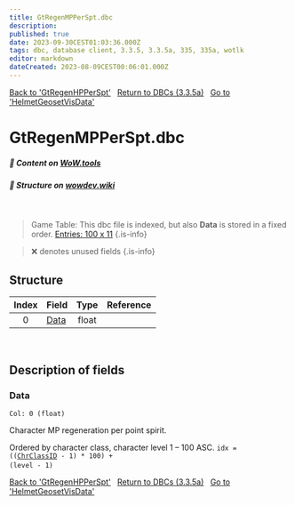 ```yaml
---
title: GtRegenMPPerSpt.dbc
description:
published: true
date: 2023-09-30CEST01:03:36.000Z
tags: dbc, database client, 3.3.5, 3.3.5a, 335, 335a, wotlk
editor: markdown
dateCreated: 2023-08-09CEST00:06:01.000Z
---
```

<a href="https://trinitycore.info/files/DBC/335/gtregenhpperspt" class="mt-5 v-btn v-btn--depressed v-btn--flat v-btn--outlined theme--light v-size--default darkblue--text text--lighten-3"><span class="v-btn__content"><i aria-hidden="true" class="v-icon notranslate v-icon--left mdi mdi-arrow-left theme--light"></i><span>Back to 'GtRegenHPPerSpt'</span></span></a>&nbsp;&nbsp;&nbsp;<a href="https://trinitycore.info/files/DBC/335/DBC" class="mt-5 v-btn v-btn--depressed v-btn--flat v-btn--outlined theme--light v-size--default darkblue--text text--lighten-3"><span class="v-btn__content"><i aria-hidden="true" class="v-icon notranslate v-icon--left mdi mdi-home-outline theme--light"></i><span>Return to DBCs (3.3.5a)</span></span></a>&nbsp;&nbsp;&nbsp;<a href="https://trinitycore.info/files/DBC/335/helmetgeosetvisdata" class="mt-5 v-btn v-btn--depressed v-btn--flat v-btn--outlined theme--light v-size--default darkblue--text text--lighten-3"><span class="v-btn__content"><span>Go to 'HelmetGeosetVisData'</span><i aria-hidden="true" class="v-icon notranslate v-icon--right mdi mdi-arrow-right theme--light"></i></span></a>

# GtRegenMPPerSpt.dbc
##### :open_book: Content on [WoW.tools](https://wow.tools/dbc/?dbc=gtregenmpperspt&build=3.3.5.12340)
##### :pencil: Structure on [wowdev.wiki](https://wowdev.wiki/DB/GtRegenMPPerSpt)
&nbsp;

> Game Table:
> This dbc file is indexed, but also **Data** is stored in a fixed order.
> [Entries: 100 x 11](https://wow.tools/dbc/?dbc=gametables&build=3.3.5.12340#page=1&colFilter[0]=exact%3ARegenMPPerSpt)
{.is-info}

> :x: denotes unused fields
{.is-info}


## Structure

| Index | Field | Type | Reference |
| :---: | --- | :---: | --- |
| 0 | [Data](#data) | float |  |
&nbsp;
## Description of fields

### Data
<code>Col: 0 (float)</code>

Character MP regeneration per point spirit.

Ordered by character class, character level 1 &ndash; 100 ASC.
<code>idx = (([ChrClassID](/files/DBC/335/chrclasses#id) - 1) * 100) + (level - 1)</code>
&nbsp;

<a href="https://trinitycore.info/files/DBC/335/gtregenhpperspt" class="mt-5 v-btn v-btn--depressed v-btn--flat v-btn--outlined theme--light v-size--default darkblue--text text--lighten-3"><span class="v-btn__content"><i aria-hidden="true" class="v-icon notranslate v-icon--left mdi mdi-arrow-left theme--light"></i><span>Back to 'GtRegenHPPerSpt'</span></span></a>&nbsp;&nbsp;&nbsp;<a href="https://trinitycore.info/files/DBC/335/DBC" class="mt-5 v-btn v-btn--depressed v-btn--flat v-btn--outlined theme--light v-size--default darkblue--text text--lighten-3"><span class="v-btn__content"><i aria-hidden="true" class="v-icon notranslate v-icon--left mdi mdi-home-outline theme--light"></i><span>Return to DBCs (3.3.5a)</span></span></a>&nbsp;&nbsp;&nbsp;<a href="https://trinitycore.info/files/DBC/335/helmetgeosetvisdata" class="mt-5 v-btn v-btn--depressed v-btn--flat v-btn--outlined theme--light v-size--default darkblue--text text--lighten-3"><span class="v-btn__content"><span>Go to 'HelmetGeosetVisData'</span><i aria-hidden="true" class="v-icon notranslate v-icon--right mdi mdi-arrow-right theme--light"></i></span></a>
